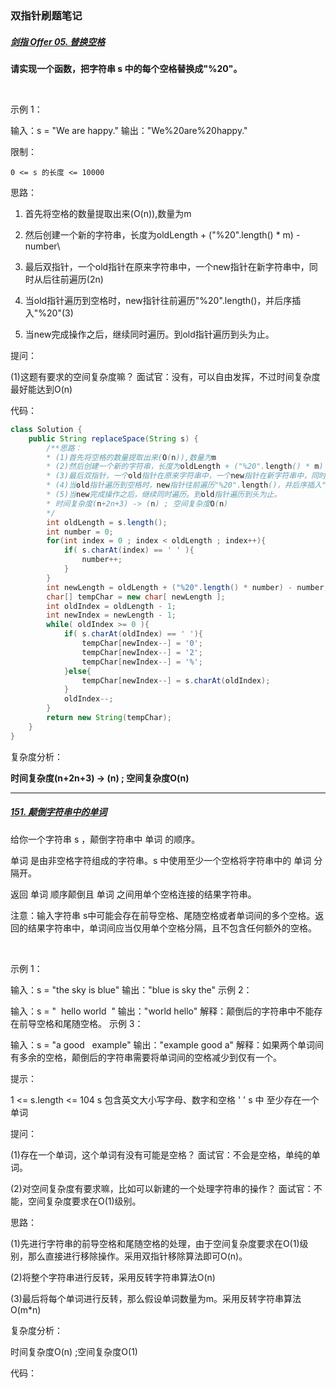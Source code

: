 ### 双指针刷题笔记

##### [剑指 Offer 05. 替换空格](https://leetcode-cn.com/problems/ti-huan-kong-ge-lcof/)

**请实现一个函数，把字符串 s 中的每个空格替换成"%20"。**

 

示例 1：

输入：s = "We are happy."
输出："We%20are%20happy."
 

限制：

`0 <= s 的长度 <= 10000`

思路：

1. 首先将空格的数量提取出来(O(n)),数量为m

2. 然后创建一个新的字符串，长度为oldLength + ("%20".length() * m) - number\

3. 最后双指针，一个old指针在原来字符串中，一个new指针在新字符串中，同时从后往前遍历(2n)

4. 当old指针遍历到空格时，new指针往前遍历"%20".length()，并后序插入"%20"(3)

5. 当new完成操作之后，继续同时遍历。到old指针遍历到头为止。

提问：

(1)这题有要求的空间复杂度嘛？ 面试官：没有，可以自由发挥，不过时间复杂度最好能达到O(n)

代码：

```java
class Solution {
    public String replaceSpace(String s) {
        /**思路：
        * (1)首先将空格的数量提取出来(O(n)),数量为m
        * (2)然后创建一个新的字符串，长度为oldLength + ("%20".length() * m) - number
        * (3)最后双指针，一个old指针在原来字符串中，一个new指针在新字符串中，同时从后往前遍历(2n)
        * (4)当old指针遍历到空格时，new指针往前遍历"%20".length()，并后序插入"%20"(3)
        * (5)当new完成操作之后，继续同时遍历。到old指针遍历到头为止。
        * 时间复杂度(n+2n+3) -> (n) ; 空间复杂度O(n)
        */
        int oldLength = s.length();
        int number = 0; 
        for(int index = 0 ; index < oldLength ; index++){
            if( s.charAt(index) == ' ' ){
                number++;
            }
        }
        int newLength = oldLength + ("%20".length() * number) - number;
        char[] tempChar = new char[ newLength ];
        int oldIndex = oldLength - 1;
        int newIndex = newLength - 1;
        while( oldIndex >= 0 ){
            if( s.charAt(oldIndex) == ' '){
                tempChar[newIndex--] = '0';
                tempChar[newIndex--] = '2';
                tempChar[newIndex--] = '%';
            }else{
                tempChar[newIndex--] = s.charAt(oldIndex);
            }
            oldIndex--;
        }
        return new String(tempChar);
    }
}
```

复杂度分析：

**时间复杂度(n+2n+3) -> (n) ; 空间复杂度O(n)**

------

##### [151. 颠倒字符串中的单词](https://leetcode-cn.com/problems/reverse-words-in-a-string/)

给你一个字符串 s ，颠倒字符串中 单词 的顺序。

单词 是由非空格字符组成的字符串。s 中使用至少一个空格将字符串中的 单词 分隔开。

返回 单词 顺序颠倒且 单词 之间用单个空格连接的结果字符串。

注意：输入字符串 s中可能会存在前导空格、尾随空格或者单词间的多个空格。返回的结果字符串中，单词间应当仅用单个空格分隔，且不包含任何额外的空格。

 

示例 1：

输入：s = "the sky is blue"
输出："blue is sky the"
示例 2：

输入：s = "  hello world  "
输出："world hello"
解释：颠倒后的字符串中不能存在前导空格和尾随空格。
示例 3：

输入：s = "a good   example"
输出："example good a"
解释：如果两个单词间有多余的空格，颠倒后的字符串需要将单词间的空格减少到仅有一个。
 

提示：

1 <= s.length <= 104
s 包含英文大小写字母、数字和空格 ' '
s 中 至少存在一个 单词

提问：

(1)存在一个单词，这个单词有没有可能是空格？ 面试官：不会是空格，单纯的单词。

(2)对空间复杂度有要求嘛，比如可以新建的一个处理字符串的操作？ 面试官：不能，空间复杂度要求在O(1)级别。

思路：

(1)先进行字符串的前导空格和尾随空格的处理，由于空间复杂度要求在O(1)级别，那么直接进行移除操作。采用双指针移除算法即可O(n)。

(2)将整个字符串进行反转，采用反转字符串算法O(n)

(3)最后将每个单词进行反转，那么假设单词数量为m。采用反转字符串算法O(m*n)

复杂度分析：

时间复杂度O(n) ;空间复杂度O(1)

代码：

```java

```
